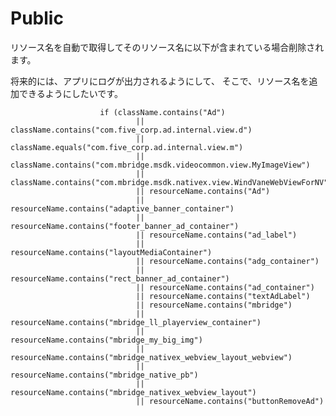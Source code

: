 # Public
リソース名を自動で取得してそのリソース名に以下が含まれている場合削除されます。

将来的には、アプリにログが出力されるようにして、
そこで、リソース名を追加できるようにしたいです。

                        if (className.contains("Ad")
                                || className.contains("com.five_corp.ad.internal.view.d")
                                || className.equals("com.five_corp.ad.internal.view.m")
                                || className.contains("com.mbridge.msdk.videocommon.view.MyImageView")
                                || className.contains("com.mbridge.msdk.nativex.view.WindVaneWebViewForNV")
                                || resourceName.contains("Ad")
                                || resourceName.contains("adaptive_banner_container")
                                || resourceName.contains("footer_banner_ad_container")
                                || resourceName.contains("ad_label")
                                || resourceName.contains("layoutMediaContainer")
                                || resourceName.contains("adg_container")
                                || resourceName.contains("rect_banner_ad_container")
                                || resourceName.contains("ad_container")
                                || resourceName.contains("textAdLabel")
                                || resourceName.contains("mbridge")
                                || resourceName.contains("mbridge_ll_playerview_container")
                                || resourceName.contains("mbridge_my_big_img")
                                || resourceName.contains("mbridge_nativex_webview_layout_webview")
                                || resourceName.contains("mbridge_native_pb")
                                || resourceName.contains("mbridge_nativex_webview_layout")
                                || resourceName.contains("buttonRemoveAd")
